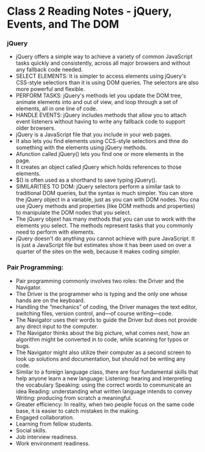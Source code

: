 # Class 2 Reading Notes - jQuery, Events, and The DOM

### jQuery
- jQuery offers a simple way to achieve a variety of common JavaScript tasks quickly and consistently, across all major browsers and without any fallback code needed.
- SELECT ELEMENTS: It is simpler to access elements using jQuery's CSS-style selectiors than it is using DOM queries. The selectors are also more powerful and flexible.
- PERFORM TASKS: jQuery's methods let you update the DOM tree, animate elements into and out of view, and loop through a set of elements, all in one line of code.
- HANDLE EVENTS: jQuery includes methods that allow you to attach event listeners without having to write any fallback code to support older browsers.
- jQuery is a JavaScript file that you include in your web pages.
- It also lets you find elements using CCS-style selectiors and thne do something with the elements using jQuery methods.
- Afunction called jQuery() lets you find one or more elements in the page.
- It creates an object called jQuery which holds references to those elements.
- $() is often used as a shorthand to save typing jQuery().
- SIMILARITIES TO DOM: jQuery selectors perform a similar task to traditional DOM queries, but the syntax is much simpler. You can store the jQuery object in a variable, just as you can with DOM nodes. You cna use jQuery methods and properties (like DOM methods and properties) to manipulate the DOM nodes that you select.
- The jQuery objext has many methods that you can use to work with the elements you select. The methods represent tasks that you commonly need to perform with elements.
- jQuery doesn't do anything you cannot achieve with pure JavaScript. It is just a JavaScript file but estimates show it has been used on over a quarter of the sites on the web, because it makes coding simpler.

### Pair Programming:
- Pair programming commonly involves two roles: the Driver and the Navigator.
- The Driver is the programmer who is typing and the only one whose hands are on the keyboard.
- Handling the “mechanics” of coding, the Driver manages the text editor, switching files, version control, and—of course writing—code.
- The Navigator uses their words to guide the Driver but does not provide any direct input to the computer. 
- The Navigator thinks about the big picture, what comes next, how an algorithm might be converted in to code, while scanning for typos or bugs.
- The Navigator might also utilize their computer as a second screen to look up solutions and documentation, but should not be writing any code.
- Similar to a foreign language class, there are four fundamental skills that help anyone learn a new language: Listening: hearing and interpreting the vocabulary Speaking: using the correct words to communicate an idea Reading: understanding what written language intends to convey Writing: producing from scratch a meaningful.
- Greater efficiency: In reality, when two people focus on the same code base, it is easier to catch mistakes in the making.
- Engaged collaboration.
- Learning from fellow students.
- Social skills.
- Job interview readiness.
- Work environment readiness.

